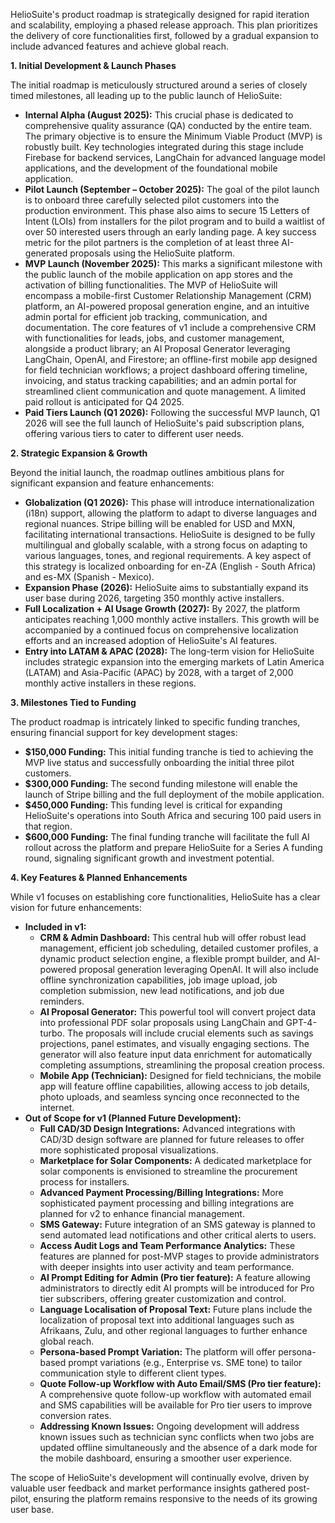 HelioSuite's product roadmap is strategically designed for rapid iteration and scalability, employing a phased release approach. This plan prioritizes the delivery of core functionalities first, followed by a gradual expansion to include advanced features and achieve global reach.

**1\. Initial Development & Launch Phases**

The initial roadmap is meticulously structured around a series of closely timed milestones, all leading up to the public launch of HelioSuite:

* **Internal Alpha (August 2025):** This crucial phase is dedicated to comprehensive quality assurance (QA) conducted by the entire team. The primary objective is to ensure the Minimum Viable Product (MVP) is robustly built. Key technologies integrated during this stage include Firebase for backend services, LangChain for advanced language model applications, and the development of the foundational mobile application.  
* **Pilot Launch (September – October 2025):** The goal of the pilot launch is to onboard three carefully selected pilot customers into the production environment. This phase also aims to secure 15 Letters of Intent (LOIs) from installers for the pilot program and to build a waitlist of over 50 interested users through an early landing page. A key success metric for the pilot partners is the completion of at least three AI-generated proposals using the HelioSuite platform.  
* **MVP Launch (November 2025):** This marks a significant milestone with the public launch of the mobile application on app stores and the activation of billing functionalities. The MVP of HelioSuite will encompass a mobile-first Customer Relationship Management (CRM) platform, an AI-powered proposal generation engine, and an intuitive admin portal for efficient job tracking, communication, and documentation. The core features of v1 include a comprehensive CRM with functionalities for leads, jobs, and customer management, alongside a product library; an AI Proposal Generator leveraging LangChain, OpenAI, and Firestore; an offline-first mobile app designed for field technician workflows; a project dashboard offering timeline, invoicing, and status tracking capabilities; and an admin portal for streamlined client communication and quote management. A limited paid rollout is anticipated for Q4 2025\.  
* **Paid Tiers Launch (Q1 2026):** Following the successful MVP launch, Q1 2026 will see the full launch of HelioSuite's paid subscription plans, offering various tiers to cater to different user needs.

**2\. Strategic Expansion & Growth**

Beyond the initial launch, the roadmap outlines ambitious plans for significant expansion and feature enhancements:

* **Globalization (Q1 2026):** This phase will introduce internationalization (i18n) support, allowing the platform to adapt to diverse languages and regional nuances. Stripe billing will be enabled for USD and MXN, facilitating international transactions. HelioSuite is designed to be fully multilingual and globally scalable, with a strong focus on adapting to various languages, tones, and regional requirements. A key aspect of this strategy is localized onboarding for en-ZA (English \- South Africa) and es-MX (Spanish \- Mexico).  
* **Expansion Phase (2026):** HelioSuite aims to substantially expand its user base during 2026, targeting 350 monthly active installers.  
* **Full Localization \+ AI Usage Growth (2027):** By 2027, the platform anticipates reaching 1,000 monthly active installers. This growth will be accompanied by a continued focus on comprehensive localization efforts and an increased adoption of HelioSuite's AI features.  
* **Entry into LATAM & APAC (2028):** The long-term vision for HelioSuite includes strategic expansion into the emerging markets of Latin America (LATAM) and Asia-Pacific (APAC) by 2028, with a target of 2,000 monthly active installers in these regions.

**3\. Milestones Tied to Funding**

The product roadmap is intricately linked to specific funding tranches, ensuring financial support for key development stages:

* **$150,000 Funding:** This initial funding tranche is tied to achieving the MVP live status and successfully onboarding the initial three pilot customers.  
* **$300,000 Funding:** The second funding milestone will enable the launch of Stripe billing and the full deployment of the mobile application.  
* **$450,000 Funding:** This funding level is critical for expanding HelioSuite's operations into South Africa and securing 100 paid users in that region.  
* **$600,000 Funding:** The final funding tranche will facilitate the full AI rollout across the platform and prepare HelioSuite for a Series A funding round, signaling significant growth and investment potential.

**4\. Key Features & Planned Enhancements**

While v1 focuses on establishing core functionalities, HelioSuite has a clear vision for future enhancements:

* **Included in v1:**  
  * **CRM & Admin Dashboard:** This central hub will offer robust lead management, efficient job scheduling, detailed customer profiles, a dynamic product selection engine, a flexible prompt builder, and AI-powered proposal generation leveraging OpenAI. It will also include offline synchronization capabilities, job image upload, job completion submission, new lead notifications, and job due reminders.  
  * **AI Proposal Generator:** This powerful tool will convert project data into professional PDF solar proposals using LangChain and GPT-4-turbo. The proposals will include crucial elements such as savings projections, panel estimates, and visually engaging sections. The generator will also feature input data enrichment for automatically completing assumptions, streamlining the proposal creation process.  
  * **Mobile App (Technician):** Designed for field technicians, the mobile app will feature offline capabilities, allowing access to job details, photo uploads, and seamless syncing once reconnected to the internet.  
* **Out of Scope for v1 (Planned Future Development):**  
  * **Full CAD/3D Design Integrations:** Advanced integrations with CAD/3D design software are planned for future releases to offer more sophisticated proposal visualizations.  
  * **Marketplace for Solar Components:** A dedicated marketplace for solar components is envisioned to streamline the procurement process for installers.  
  * **Advanced Payment Processing/Billing Integrations:** More sophisticated payment processing and billing integrations are planned for v2 to enhance financial management.  
  * **SMS Gateway:** Future integration of an SMS gateway is planned to send automated lead notifications and other critical alerts to users.  
  * **Access Audit Logs and Team Performance Analytics:** These features are planned for post-MVP stages to provide administrators with deeper insights into user activity and team performance.  
  * **AI Prompt Editing for Admin (Pro tier feature):** A feature allowing administrators to directly edit AI prompts will be introduced for Pro tier subscribers, offering greater customization and control.  
  * **Language Localisation of Proposal Text:** Future plans include the localization of proposal text into additional languages such as Afrikaans, Zulu, and other regional languages to further enhance global reach.  
  * **Persona-based Prompt Variation:** The platform will offer persona-based prompt variations (e.g., Enterprise vs. SME tone) to tailor communication style to different client types.  
  * **Quote Follow-up Workflow with Auto Email/SMS (Pro tier feature):** A comprehensive quote follow-up workflow with automated email and SMS capabilities will be available for Pro tier users to improve conversion rates.  
  * **Addressing Known Issues:** Ongoing development will address known issues such as technician sync conflicts when two jobs are updated offline simultaneously and the absence of a dark mode for the mobile dashboard, ensuring a smoother user experience.

The scope of HelioSuite's development will continually evolve, driven by valuable user feedback and market performance insights gathered post-pilot, ensuring the platform remains responsive to the needs of its growing user base.  
